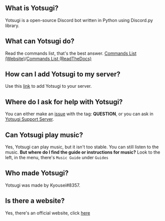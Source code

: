 ## What is Yotsugi?
  Yotsugi is a open-source Discord bot written in Python using Discord.py library.
  
  
## What can Yotsugi do?
  Read the commands list, that's the best answer. [Commands List (Website)](https://yotsugi.tk/commands)/[Commands List (ReadTheDocs)](http://yotsugibot.readthedocs.io/en/latest/Commands%20List/)
  
  
## How can I add Yotsugi to my server?
  Use this [link](https://discordapp.com/oauth2/authorize?client_id=331766751765331969&scope=bot&permissions=66186303) to add Yotsugi to your server.
  
  
## Where do I ask for help with Yotsugi?
  You can either make an [issue](https://github.com/Kyousei/YotsugiBot/issues) with the tag: <b>QUESTION</b>, or you can ask in [Yotsugi Support Server](https://discord.gg/Fj9uwmT).
  
  
## Can Yotsugi play music?
  Yes, Yotsugi can play music, but it isn't too stable. You can still listen to the music.
  **But where do I find the guide or instructions for music?**
  Look to the left, in the menu, there's `Music Guide` under `Guides`
  
  
  
## Who made Yotsugi?
  Yotsugi was made by Kyousei#8357.
  
  
## Is there a website?
  Yes, there's an official website, click [here](https://yotsugi.tk)

